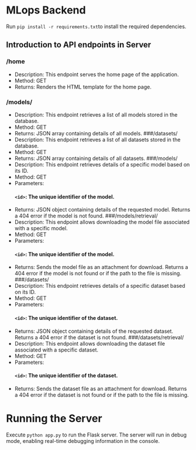 # MLops Backend

Run `pip install -r requirements.txt`to install the required dependencies.

## Introduction to API endpoints in Server

### /home
* Description: This endpoint serves the home page of the application.
* Method: GET
* Returns: Renders the HTML template for the home page.
### /models/
* Description: This endpoint retrieves a list of all models stored in the database.
* Method: GET
* Returns: JSON array containing details of all models.
###/datasets/
* Description: This endpoint retrieves a list of all datasets stored in the database.
* Method: GET
* Returns: JSON array containing details of all datasets.
###/models/<id>
* Description: This endpoint retrieves details of a specific model based on its ID.
* Method: GET
* Parameters:
  #### `<id>`: The unique identifier of the model.
* Returns: JSON object containing details of the requested model. Returns a 404 error if the model is not found.
###/models/retrieval/<id>
* Description: This endpoint allows downloading the model file associated with a specific model.
* Method: GET
* Parameters:
  #### `<id>`: The unique identifier of the model.
* Returns: Sends the model file as an attachment for download. Returns a 404 error if the model is not found or if the path to the file is missing.
###/datasets/<id>
* Description: This endpoint retrieves details of a specific dataset based on its ID.
* Method: GET
* Parameters:
  #### `<id>`: The unique identifier of the dataset.
* Returns: JSON object containing details of the requested dataset. Returns a 404 error if the dataset is not found.
###/datasets/retrieval/<id>
* Description: This endpoint allows downloading the dataset file associated with a specific dataset.
* Method: GET
* Parameters:
  #### `<id>`: The unique identifier of the dataset.
* Returns: Sends the dataset file as an attachment for download. Returns a 404 error if the dataset is not found or if the path to the file is missing.

# Running the Server
Execute `python app.py` to run the Flask server.
The server will run in debug mode, enabling real-time debugging information in the console.